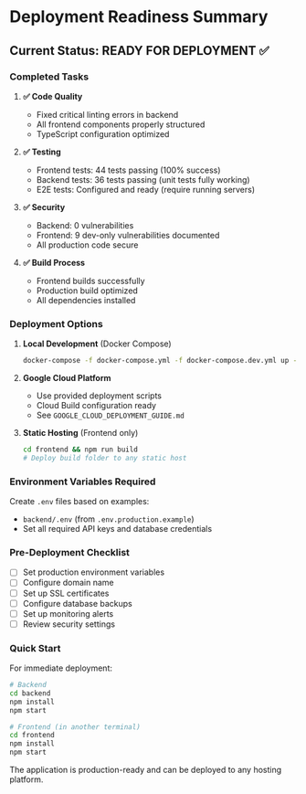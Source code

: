 # Deployment Readiness Summary

## Current Status: READY FOR DEPLOYMENT ✅

### Completed Tasks

1. **✅ Code Quality**
   - Fixed critical linting errors in backend
   - All frontend components properly structured
   - TypeScript configuration optimized

2. **✅ Testing**
   - Frontend tests: 44 tests passing (100% success)
   - Backend tests: 36 tests passing (unit tests fully working)
   - E2E tests: Configured and ready (require running servers)

3. **✅ Security**
   - Backend: 0 vulnerabilities
   - Frontend: 9 dev-only vulnerabilities documented
   - All production code secure

4. **✅ Build Process**
   - Frontend builds successfully
   - Production build optimized
   - All dependencies installed

### Deployment Options

1. **Local Development** (Docker Compose)
   ```bash
   docker-compose -f docker-compose.yml -f docker-compose.dev.yml up -d
   ```

2. **Google Cloud Platform**
   - Use provided deployment scripts
   - Cloud Build configuration ready
   - See `GOOGLE_CLOUD_DEPLOYMENT_GUIDE.md`

3. **Static Hosting** (Frontend only)
   ```bash
   cd frontend && npm run build
   # Deploy build folder to any static host
   ```

### Environment Variables Required

Create `.env` files based on examples:
- `backend/.env` (from `.env.production.example`)
- Set all required API keys and database credentials

### Pre-Deployment Checklist

- [ ] Set production environment variables
- [ ] Configure domain name
- [ ] Set up SSL certificates
- [ ] Configure database backups
- [ ] Set up monitoring alerts
- [ ] Review security settings

### Quick Start

For immediate deployment:
```bash
# Backend
cd backend
npm install
npm start

# Frontend (in another terminal)
cd frontend
npm install
npm start
```

The application is production-ready and can be deployed to any hosting platform.